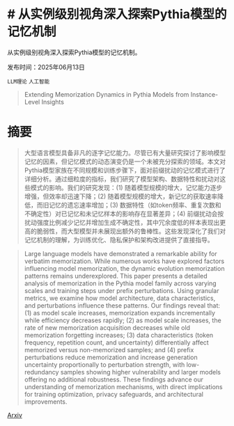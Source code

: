# # 从实例级别视角深入探索Pythia模型的记忆机制
从实例级别视角深入探索Pythia模型的记忆机制。

发布时间：2025年06月13日

`LLM理论` `人工智能`

> Extending Memorization Dynamics in Pythia Models from Instance-Level Insights

# 摘要

> 大型语言模型具备非凡的逐字记忆能力。尽管已有大量研究探讨了影响模型记忆的因素，但记忆模式的动态演变仍是一个未被充分探索的领域。本文对Pythia模型家族在不同规模和训练步骤下，面对前缀扰动的记忆模式进行了详细分析。通过细粒度的指标，我们研究了模型架构、数据特性和扰动对这些模式的影响。我们的研究发现：(1) 随着模型规模的增大，记忆能力逐步增强，但效率却迅速下降；(2) 随着模型规模的增大，新记忆的获取速率降低，而旧记忆的遗忘速率增加；(3) 数据特性（如token频率、重复次数和不确定性）对已记忆和未记忆样本的影响存在显著差异；(4) 前缀扰动会按扰动强度比例减少记忆并增加生成不确定性，其中冗余度低的样本表现出更高的脆弱性，而大型模型并未展现出额外的鲁棒性。这些发现深化了我们对记忆机制的理解，为训练优化、隐私保护和架构改进提供了直接指导。

> Large language models have demonstrated a remarkable ability for verbatim memorization. While numerous works have explored factors influencing model memorization, the dynamic evolution memorization patterns remains underexplored. This paper presents a detailed analysis of memorization in the Pythia model family across varying scales and training steps under prefix perturbations. Using granular metrics, we examine how model architecture, data characteristics, and perturbations influence these patterns. Our findings reveal that: (1) as model scale increases, memorization expands incrementally while efficiency decreases rapidly; (2) as model scale increases, the rate of new memorization acquisition decreases while old memorization forgetting increases; (3) data characteristics (token frequency, repetition count, and uncertainty) differentially affect memorized versus non-memorized samples; and (4) prefix perturbations reduce memorization and increase generation uncertainty proportionally to perturbation strength, with low-redundancy samples showing higher vulnerability and larger models offering no additional robustness. These findings advance our understanding of memorization mechanisms, with direct implications for training optimization, privacy safeguards, and architectural improvements.

[Arxiv](https://arxiv.org/abs/2506.12321)